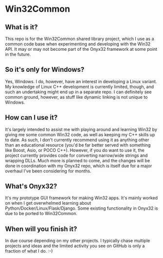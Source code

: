 # Win32Common

## What is it?
This repo is for the Win32Common shared library project, which I use as a common code base when experimenting and developing with the Win32 API. It may or may not become part of the Onyx32 framework at some point in the future.

## So it's only for Windows?
Yes, Windows. I do, however, have an interest in developing a Linux variant. My knowledge of Linux C++ development is currently limited, though, and such an undertaking might end up in a separate repo. I can definitely see common ground, however, as stuff like dynamic linking is not unique to Windows.

## How can I use it?
It's largely intended to assist me with playing around and learning Win32 by giving me some common Win32 code, as well as keeping my C++ skills up to date. As such, I don't currently recommend using it as anything other than an educational resource (you'd be far better served with something like Boost, Asio, or POCO C++). However, if you do want to use it, the project currently provides code for converting narrow/wide strings and wrapping DLLs. Much more is planned to come, and the changes will be done in coordination with my Onyx32 repo, which is itself due for a major overhaul I've been considering for months.

## What's Onyx32?
It's my prototype GUI framework for making Win32 apps. It's mainly worked on when I get overwhelmed learning about Python/Docker/Linux/Flask/Django. Some existing functionality in Onyx32 is due to be ported to Win32Common.

## When will you finish it?
In due course depending on my other projects. I typically chase multiple projects and ideas and the limited activity you see on GitHub is only a fraction of what I do. :-)